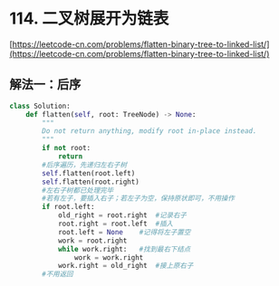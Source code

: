 # 114. 二叉树展开为链表

[https://leetcode-cn.com/problems/flatten-binary-tree-to-linked-list/](https://leetcode-cn.com/problems/flatten-binary-tree-to-linked-list/)

## 解法一：后序

```python
class Solution:
    def flatten(self, root: TreeNode) -> None:
        """
        Do not return anything, modify root in-place instead.
        """
        if not root:
            return
        #后序遍历，先递归左右子树
        self.flatten(root.left)
        self.flatten(root.right)
        #左右子树都已处理完毕
        #若有左子，要插入右子；若左子为空，保持原状即可，不用操作
        if root.left:   
            old_right = root.right  #记录右子
            root.right = root.left  #插入
            root.left = None    #记得将左子置空
            work = root.right
            while work.right:   #找到最右下结点
                work = work.right
            work.right = old_right  #接上原右子
        #不用返回
```

